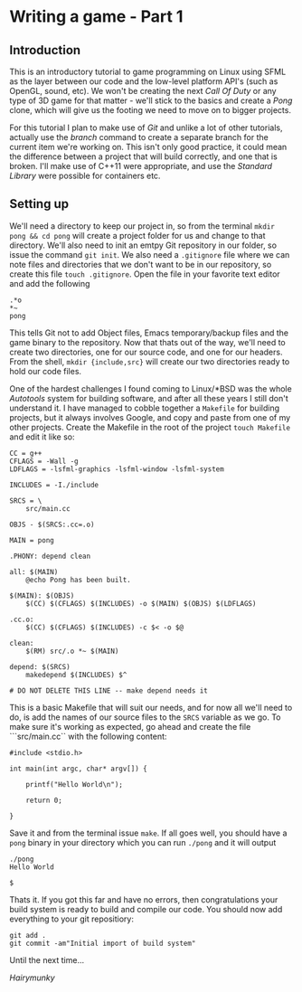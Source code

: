 # Writing a game - Part 1

## Introduction
This is an introductory tutorial to game programming on Linux using SFML as the layer between our code and the low-level platform API's (such as OpenGL, sound, etc). We won't be
creating the next _Call Of Duty_ or any type of 3D game for that matter - we'll stick to the basics and create a _Pong_ clone, which will give us the footing we need to move on
to bigger projects.

For this tutorial I plan to make use of _Git_ and unlike a lot of other tutorials, actually use the _branch_ command to create a separate branch for the current item we're working on. This isn't only good practice, it could mean the difference between a project that will build correctly, and one that is broken. I'll make use of C++11 were appropriate, and use the _Standard Library_ were possible for containers etc.

## Setting up
We'll need a directory to keep our project in, so from the terminal ```mkdir pong && cd pong``` will create a project folder for us and change to that directory. We'll also need to
init an emtpy Git repository in our folder, so issue the command ```git init```. We also need a ```.gitignore``` file where we can note files and directories that we don't want to be in our repository, so create this file ```touch .gitignore```. Open the file in your favorite text editor and add the following

    .*o
    *~
    pong

This tells Git not to add Object files, Emacs temporary/backup files and the game binary to the repository. Now that thats out of the way, we'll need to create two directories, one for our source code, and one for our headers. From the shell, ```mkdir {include,src}``` will create our two directories ready to hold our code files.

One of the hardest challenges I found coming to Linux/*BSD was the whole _Autotools_ system for building software, and after all these years I still don't understand it. I have managed to cobble together a ```Makefile``` for building projects, but it always involves Google, and copy and paste from one of my other projects. Create the Makefile in the root of the project ```touch Makefile``` and edit it like so:

    CC = g++
    CFLAGS = -Wall -g
    LDFLAGS = -lsfml-graphics -lsfml-window -lsfml-system

    INCLUDES = -I./include

    SRCS = \
        src/main.cc
    
    OBJS - $(SRCS:.cc=.o)

    MAIN = pong

    .PHONY: depend clean

    all: $(MAIN)
        @echo Pong has been built.

    $(MAIN): $(OBJS)
        $(CC) $(CFLAGS) $(INCLUDES) -o $(MAIN) $(OBJS) $(LDFLAGS)

    .cc.o:
        $(CC) $(CFLAGS) $(INCLUDES) -c $< -o $@

    clean:
        $(RM) src/.o *~ $(MAIN)

    depend: $(SRCS)
        makedepend $(INCLUDES) $^

    # DO NOT DELETE THIS LINE -- make depend needs it

This is a basic Makefile that will suit our needs, and for now all we'll need to do, is add the names of our source files to the ```SRCS``` variable as we go. To make sure it's working as expected, go ahead and create the file ```src/main.cc`` with the following content:

    #include <stdio.h>

    int main(int argc, char* argv[]) {
        
        printf("Hello World\n");

        return 0;

    }

Save it and from the terminal issue ```make```. If all goes well, you should have a ```pong``` binary in your directory which you can run ```./pong``` and it will output

    ./pong
    Hello World

    $

Thats it. If you got this far and have no errors, then congratulations your build system is ready to build and compile our code. You should now add everything to your git repositiory:

    git add .
    git commit -am"Initial import of build system"

Until the next time...

_Hairymunky_
